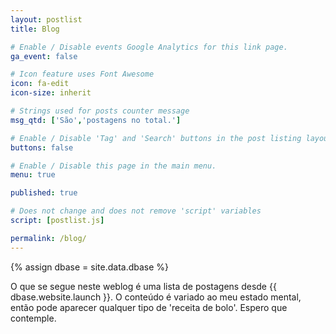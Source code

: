 ```yaml
---
layout: postlist
title: Blog

# Enable / Disable events Google Analytics for this link page.
ga_event: false

# Icon feature uses Font Awesome
icon: fa-edit
icon-size: inherit

# Strings used for posts counter message
msg_qtd: ['São','postagens no total.']

# Enable / Disable 'Tag' and 'Search' buttons in the post listing layout.
buttons: false

# Enable / Disable this page in the main menu.
menu: true

published: true

# Does not change and does not remove 'script' variables
script: [postlist.js]

permalink: /blog/
---
```


{% assign dbase = site.data.dbase %}

O que se segue neste weblog é uma lista de postagens desde {{ dbase.website.launch }}. O conteúdo é variado ao meu estado mental, então pode aparecer qualquer tipo de 'receita de bolo'. Espero que contemple.